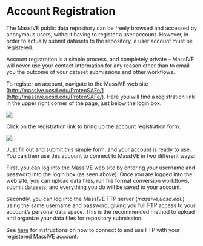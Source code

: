 # Account Registration

The MassIVE public data repository can be freely browsed and accessed by anonymous users, without having to register a user account. However, in order to actually submit datasets to the repository, a user account must be registered.

Account registration is a simple process, and completely private – MassIVE will never use your contact information for any reason other than to email you the outcome of your dataset submissions and other workflows.

To register an account, navigate to the MassIVE web site – [http://massive.ucsd.edu/ProteoSAFe/](http://massive.ucsd.edu/ProteoSAFe/). Here you will find a registration link in the upper right corner of the page, just below the login box.

![](https://bix-lab.ucsd.edu/download/attachments/17924957/MassIVE_login_box.png?version=1&modificationDate=1426176266000)

Click on the registration link to bring up the account registration form.

![](https://bix-lab.ucsd.edu/download/attachments/17924957/MassIVE_registration_form.png?version=1&modificationDate=1426176266000)

Just fill out and submit this simple form, and your account is ready to use. You can then use this account to connect to MassIVE in two different ways:

First, you can log into the MassIVE web site by entering your username and password into the login box (as seen above). Once you are logged into the web site, you can upload data files, run file format conversion workflows, submit datasets, and everything you do will be saved to your account.

Secondly, you can log into the MassIVE FTP server (_massive.ucsd.edu_) using the same username and password, giving you full FTP access to your account’s personal data space. This is the recommended method to upload and organize your data files for repository submission.

See [here](https://bix-lab.ucsd.edu/display/PS/MassIVE+FTP "MassIVE FTP") for instructions on how to connect to and use FTP with your registered MassIVE account.
